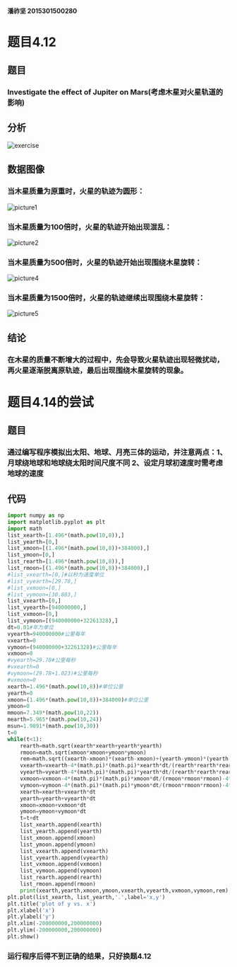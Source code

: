 #### 潘祚坚 2015301500280
# 题目4.12
## 题目
### Investigate the effect of Jupiter on Mars(考虑木星对火星轨道的影响)
## 分析
![exercise](https://github.com/paaaaaan/Computational_physics_2015301500280/blob/10.0/analysis.png)
## 数据图像
### 当木星质量为原重时，火星的轨迹为圆形：
![picture1](https://github.com/paaaaaan/Computational_physics_2015301500280/blob/10.0/3.png)
### 当木星质量为100倍时，火星的轨迹开始出现混乱：
![picture2](https://github.com/paaaaaan/Computational_physics_2015301500280/blob/10.0/4.png)
### 当木星质量为500倍时，火星的轨迹开始出现围绕木星旋转：
![picture4](https://github.com/paaaaaan/Computational_physics_2015301500280/blob/10.0/2.png)
### 当木星质量为1500倍时，火星的轨迹继续出现围绕木星旋转：
![picture5](https://github.com/paaaaaan/Computational_physics_2015301500280/blob/10.0/1.png)
## 结论
### 在木星的质量不断增大的过程中，先会导致火星轨迹出现轻微扰动，再火星逐渐脱离原轨迹，最后出现围绕木星旋转的现象。
# 题目4.14的尝试
## 题目
### 通过编写程序模拟出太阳、地球、月亮三体的运动，并注意两点：1、月球绕地球和地球绕太阳时间尺度不同  2、设定月球初速度时需考虑地球的速度
## 代码
```python
import numpy as np
import matplotlib.pyplot as plt
import math
list_xearth=[1.496*(math.pow(10,8)),]
list_yearth=[0,]
list_xmoon=[(1.496*(math.pow(10,8))+384000),]
list_ymoon=[0,]
list_rearth=[1.496*(math.pow(10,8)),]
list_rmoon=[(1.496*(math.pow(10,8))+384000),]
#list_vxearth=[0,]#以秒为速度单位
#list_vyearth=[29.78,]
#list_vxmoon=[0,]
#list_vymoon=[30.803,]
list_vxearth=[0,]
list_vyearth=[940000000,]
list_vxmoon=[0,]
list_vymoon=[(940000000+32261328),]
dt=0.01#年为单位
vyearth=940000000#公里每年
vxearth=0
vymoon=(940000000+32261328)#公里每年
vxmoon=0
#vyearth=29.78#公里每秒
#vxearth=0
#vymoon=(29.78+1.023)#公里每秒
#vxmoon=0
xearth=1.496*(math.pow(10,8))#单位公里
yearth=0
xmoon=(1.496*(math.pow(10,8))+384000)#单位公里
ymoon=0
mmoon=7.349*(math.pow(10,22))
mearth=5.965*(math.pow(10,24))
msun=1.9891*(math.pow(10,30))
t=0
while(t<1):
    rearth=math.sqrt(xearth*xearth+yearth*yearth)
    rmoon=math.sqrt(xmoon*xmoon+ymoon*ymoon)
    rem=math.sqrt((xearth-xmoon)*(xearth-xmoon)+(yearth-ymoon)*(yearth-ymoon))
    vxearth=vxearth-4*(math.pi)*(math.pi)*xearth*dt/(rearth*rearth*rearth)-4*(math.pi)*(math.pi)*mmoon*(xearth-xmoon)*dt/msun/(rem*rem*rem)
    vyearth=vyearth-4*(math.pi)*(math.pi)*yearth*dt/(rearth*rearth*rearth)-4*(math.pi)*(math.pi)*mmoon*(yearth-ymoon)*dt/msun/(rem*rem*rem)
    vxmoon=vxmoon-4*(math.pi)*(math.pi)*xmoon*dt/(rmoon*rmoon*rmoon)-4*(math.pi)*(math.pi)*mearth*(xearth-xmoon)*dt/msun/(rem*rem*rem)
    vymoon=vymoon-4*(math.pi)*(math.pi)*ymoon*dt/(rmoon*rmoon*rmoon)-4*(math.pi)*(math.pi)*mearth*(yearth-ymoon)*dt/msun/(rem*rem*rem)
    xearth=xearth+vxearth*dt
    yearth=yearth+vyearth*dt
    xmoon=xmoon+vxmoon*dt
    ymoon=ymoon+vymoon*dt
    t=t+dt
    list_xearth.append(xearth)
    list_yearth.append(yearth)
    list_xmoon.append(xmoon)
    list_ymoon.append(ymoon)
    list_vxearth.append(vxearth)
    list_vyearth.append(vyearth)
    list_vxmoon.append(vxmoon)
    list_vymoon.append(vymoon)
    list_rearth.append(rearth)
    list_rmoon.append(rmoon)
    print(xearth,yearth,xmoon,ymoon,vxearth,vyearth,vxmoon,vymoon,rem)
plt.plot(list_xearth, list_yearth,'.',label='x,y')
plt.title('plot of y vs. x')
plt.xlabel('x')
plt.ylabel('y')
plt.xlim(-200000000,200000000)
plt.ylim(-200000000,200000000)
plt.show()
```
### 运行程序后得不到正确的结果，只好换题4.12
